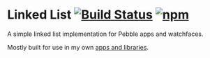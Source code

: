 # Linked List [![Build Status](http://img.shields.io/travis/smallstoneapps/linked-list.svg?style=flat-square)](https://travis-ci.org/smallstoneapps/linked-list/) [![npm](https://img.shields.io/npm/v/@smallstoneapps/linked-list.svg?maxAge=2592000&style=flat-square)](https://www.npmjs.com/package/@smallstoneapps/linked-list)

A simple linked list implementation for Pebble apps and watchfaces.

Mostly built for use in my own
[apps and libraries](http://matthewtole.com/pebble/).

